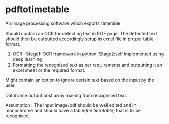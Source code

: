 # pdftotimetable
An image processing software which exports timetable

Should contain an OCR for detecting text in PDF page. The detected text should then be outputted accordingly setup in excel file in proper table format. 

1. OCR : Stage1: OCR framework in python, Stage2:self implemented using deep learning 
2. Formatting the recognised text as per requirements and outputting it an excel sheet or the required format.

Might contain an option to ignore certain text based on the input by the user. 

Dataframe output post array making from recognised text. 

Assumption : The input image/pdf should be well edited and in monochrome and should have a table(_the timetable_) that is to be recognised.
